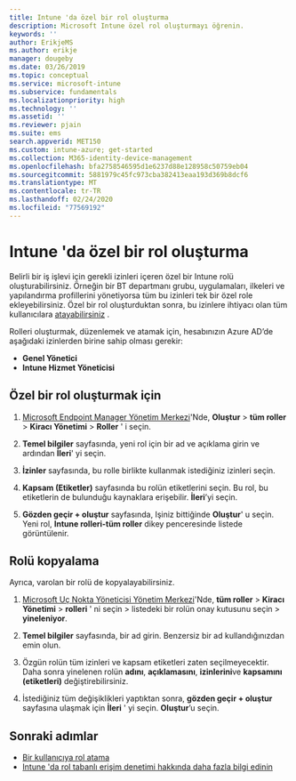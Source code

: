 ```yaml
---
title: Intune 'da özel bir rol oluşturma
description: Microsoft Intune özel rol oluşturmayı öğrenin.
keywords: ''
author: ErikjeMS
ms.author: erikje
manager: dougeby
ms.date: 03/26/2019
ms.topic: conceptual
ms.service: microsoft-intune
ms.subservice: fundamentals
ms.localizationpriority: high
ms.technology: ''
ms.assetid: ''
ms.reviewer: pjain
ms.suite: ems
search.appverid: MET150
ms.custom: intune-azure; get-started
ms.collection: M365-identity-device-management
ms.openlocfilehash: bfa2758546595d1e6237d88e128958c50759eb04
ms.sourcegitcommit: 5881979c45fc973cba382413eaa193d369b8dcf6
ms.translationtype: MT
ms.contentlocale: tr-TR
ms.lasthandoff: 02/24/2020
ms.locfileid: "77569192"
---
```

# <a name="create-a-custom-role-in-intune"></a>Intune 'da özel bir rol oluşturma

Belirli bir iş işlevi için gerekli izinleri içeren özel bir Intune rolü oluşturabilirsiniz. Örneğin bir BT departmanı grubu, uygulamaları, ilkeleri ve yapılandırma profillerini yönetiyorsa tüm bu izinleri tek bir özel role ekleyebilirsiniz. Özel bir rol oluşturduktan sonra, bu izinlere ihtiyacı olan tüm kullanıcılara [atayabilirsiniz](assign-role.md) .

Rolleri oluşturmak, düzenlemek ve atamak için, hesabınızın Azure AD’de aşağıdaki izinlerden birine sahip olması gerekir:
- **Genel Yönetici**
- **Intune Hizmet Yöneticisi**

## <a name="to-create-a-custom-role"></a>Özel bir rol oluşturmak için

1. [Microsoft Endpoint Manager Yönetim Merkezi](https://go.microsoft.com/fwlink/?linkid=2109431)'Nde, **Oluştur** > **tüm roller** > **Kiracı Yönetimi** > **Roller** ' i seçin.

2. **Temel bilgiler** sayfasında, yeni rol için bir ad ve açıklama girin ve ardından **İleri**' yi seçin.

3. **İzinler** sayfasında, bu rolle birlikte kullanmak istediğiniz izinleri seçin.

4. **Kapsam (Etiketler)** sayfasında bu rolün etiketlerini seçin. Bu rol, bu etiketlerin de bulunduğu kaynaklara erişebilir. **İleri**’yi seçin.

5. **Gözden geçir + oluştur** sayfasında, Işiniz bittiğinde **Oluştur**' u seçin. Yeni rol, **Intune rolleri-tüm roller** dikey penceresinde listede görüntülenir.

## <a name="copy-a-role"></a>Rolü kopyalama

Ayrıca, varolan bir rolü de kopyalayabilirsiniz.

1. [Microsoft Uç Nokta Yöneticisi Yönetim Merkezi](https://go.microsoft.com/fwlink/?linkid=2109431)'Nde, **tüm roller** > **Kiracı Yönetimi** > **rolleri** ' ni seçin > listedeki bir rolün onay kutusunu seçin > **yineleniyor**.

2. **Temel bilgiler** sayfasında, bir ad girin. Benzersiz bir ad kullandığınızdan emin olun.

3. Özgün rolün tüm izinleri ve kapsam etiketleri zaten seçilmeyecektir. Daha sonra yinelenen rolün **adını**, **açıklamasını**, **izinlerini**ve **kapsamını (etiketleri)** değiştirebilirsiniz.

4. İstediğiniz tüm değişiklikleri yaptıktan sonra, **gözden geçir + oluştur** sayfasına ulaşmak için **İleri** ' yi seçin. **Oluştur**’u seçin. 

## <a name="next-steps"></a>Sonraki adımlar
- [Bir kullanıcıya rol atama](assign-role.md)
- [Intune 'da rol tabanlı erişim denetimi hakkında daha fazla bilgi edinin](role-based-access-control.md)


